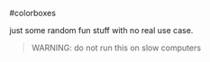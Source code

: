 #colorboxes

just some random fun stuff with no real use case.

> WARNING: do not run this on slow computers